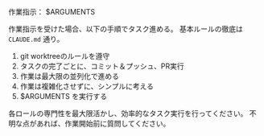 ﻿作業指示： $ARGUMENTS

作業指示を受けた場合、以下の手順でタスク進める。
基本ルールの徹底は `CLAUDE.md` 通り。

1. git worktreeのルールを遵守
2. タスクの完了ごとに、コミット＆プッシュ、PR実行
3. 作業は最大限の並列化で進める
4. 作業は複雑化させずに、シンプルに考える
5. $ARGUMENTS を実行する

各ロールの専門性を最大限活かし、効率的なタスク実行を行ってください。
不明な点があれば、作業開始前に質問してください。

